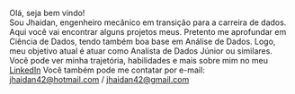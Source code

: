 Olá, seja bem vindo!<br>
Sou Jhaidan, engenheiro mecânico em transição para a carreira de dados.<br>
Aqui você vai encontrar alguns projetos meus.
Pretento me aprofundar em Ciência de Dados, tendo também boa base em Análise de Dados.
Logo, meu objetivo atual é atuar como Analista de Dados Júnior ou similares.
Você pode ver minha trajetória, habilidades e mais sobre mim no meu [LinkedIn](https://www.linkedin.com/in/jhaidan42/)
Você também pode me contatar por e-mail: jhaidan42@hotmail.com / jhaidan42@gmail.com